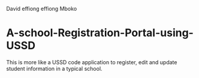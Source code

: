 David effiong effiong Mboko
# A-school-Registration-Portal-using-USSD
This is more like a USSD code application to register, edit and update student information in a typical school.
